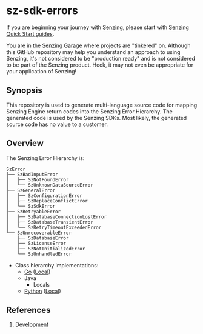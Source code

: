 # sz-sdk-errors

If you are beginning your journey with
[Senzing](https://senzing.com/),
please start with
[Senzing Quick Start guides](https://docs.senzing.com/quickstart/).

You are in the
[Senzing Garage](https://github.com/senzing-garage)
where projects are "tinkered" on.
Although this GitHub repository may help you understand an approach to using Senzing,
it's not considered to be "production ready" and is not considered to be part of the Senzing product.
Heck, it may not even be appropriate for your application of Senzing!

## Synopsis

This repository is used to generate multi-language source code for mapping Senzing Engine return codes into the Senzing Error Hierarchy.
The generated code is used by the Senzing SDKs.
Most likely, the generated source code has no value to a customer.

## Overview

The Senzing Error Hierarchy is:

```console
SzError
├── SzBadInputError
│   ├── SzNotFoundError
│   └── SzUnknownDataSourceError
├── SzGeneralError
│   ├── SzConfigurationError
│   ├── SzReplaceConflictError
│   └── SzSdkError
├── SzRetryableError
│   ├── SzDatabaseConnectionLostError
│   ├── SzDatabaseTransientError
│   └── SzRetryTimeoutExceededError
└── SzUnrecoverableError
    ├── SzDatabaseError
    ├── SzLicenseError
    ├── SzNotInitializedError
    └── SzUnhandledError
```

- Class hierarchy implementations:
  - [Go](https://github.com/senzing-garage/sz-sdk-go/blob/main/szerror/main.go)
    ([Local](go/main.go))
  - Java
    - Locals
  - [Python](https://github.com/senzing-garage/sz-sdk-python/blob/main/src/senzing/szerror.py)
    ([Local](python/szerror.py))

## References

1. [Development](docs/development.md)
